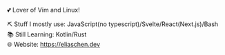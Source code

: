 💕 Lover of Vim and Linux!

⛏️ Stuff I mostly use: JavaScript(no typescript)/Svelte/React(Next.js)/Bash\
📚 Still Learning: Kotlin/Rust\
🌐 Website: https://eliaschen.dev

